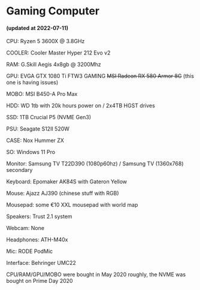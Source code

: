 # Gaming Computer

#### (updated at 2022-07-11)

CPU: Ryzen 5 3600X @ 3.8GHz

COOLER: Cooler Master Hyper 212 Evo v2

RAM: G.Skill Aegis 4x8gb @ 3200Mhz

GPU: EVGA GTX 1080 Ti FTW3 GAMING ~~MSI Radeon RX 580 Armor 8G~~ (this one is having issues)

MOBO: MSI B450-A Pro Max

HDD: WD 1tb with 20k hours power on / 2x4TB HGST drives 

SSD: 1TB Crucial P5 (NVME Gen3)

PSU: Seagate S12II 520W

CASE: Nox Hummer ZX

SO: Windows 11 Pro

Monitor: Samsung TV T22D390 (1080p60hz) / Samsung TV (1360x768) secondary

Keyboard: Epomaker AK84S with Gateron Yellow

Mouse: Ajazz AJ390 (chinese stuff with RGB)

Mousepad: some €10 XXL mousepad with world map

Speakers: Trust 2.1 system

Webcam: None

Headphones: ATH-M40x

Mic: RODE PodMic

Interface: Behringer UMC22

CPU/RAM/GPU/MOBO were bought in May 2020 roughly, the NVME was bought on Prime Day 2020
